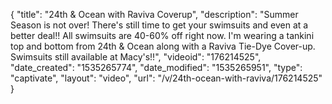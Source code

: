 {
    "title": "24th & Ocean with Raviva Coverup",
    "description": "Summer Season is not over! There's still time to get your swimsuits and even at a better deal!! All swimsuits are 40-60% off right now. I'm wearing a tankini top and bottom from 24th & Ocean along with a Raviva Tie-Dye Cover-up. Swimsuits still available at Macy's!!",
    "videoid": "176214525",
    "date_created": "1535265774",
    "date_modified": "1535265951",
    "type": "captivate",
    "layout": "video",
    "url": "\/v\/24th-ocean-with-raviva\/176214525"
}